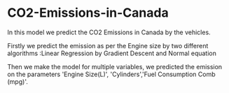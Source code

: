 # CO2-Emissions-in-Canada

In this model we predict the CO2 Emissions in Canada by the vehicles.

Firstly we predict the emission as per the Engine size by two different algorithms :Linear Regression by Gradient Descent and Normal equation 

Then we make the model for multiple variables, we predicted the emission on the parameters 'Engine Size(L)', 'Cylinders','Fuel Consumption Comb (mpg)'.
